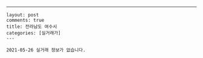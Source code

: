 ---
    layout: post
    comments: true
    title: 전라남도 여수시
    categories: [실거래가]
    ---

    2021-05-26 실거래 정보가 없습니다.

    